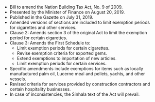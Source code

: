 - Bill to amend the Nation Building Tax Act, No. 9 of 2009.
- Presented by the Minister of Finance on August 20, 2019.
- Published in the Gazette on July 31, 2019.
- Amended versions of sections are included to limit exemption periods for cigarettes and other services.
- Clause 2: Amends section 3 of the original Act to limit the exemption period for certain cigarettes.
- Clause 3: Amends the First Schedule to:
  - Limit exemption periods for certain cigarettes.
  - Revise exemption criteria for exported gems.
  - Extend exemptions to importation of new articles.
  - Limit exemption periods for certain services.
- Specific amendments include exemptions for items such as locally manufactured palm oil, Lucerne meal and pellets, yachts, and other vessels.
- Revised criteria for services provided by construction contractors and certain hospitality businesses.
- In case of inconsistencies, the Sinhala text of the Act will prevail.